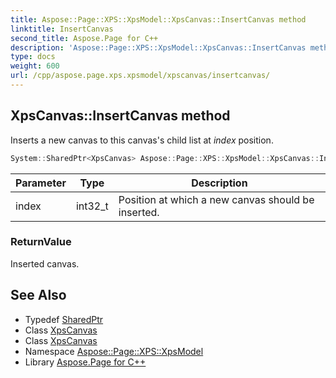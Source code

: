 ```yaml
---
title: Aspose::Page::XPS::XpsModel::XpsCanvas::InsertCanvas method
linktitle: InsertCanvas
second_title: Aspose.Page for C++
description: 'Aspose::Page::XPS::XpsModel::XpsCanvas::InsertCanvas method. Inserts a new canvas to this canvas''s child list at index  position in C++.'
type: docs
weight: 600
url: /cpp/aspose.page.xps.xpsmodel/xpscanvas/insertcanvas/
---
```

## XpsCanvas::InsertCanvas method


Inserts a new canvas to this canvas's child list at *index*  position.

```cpp
System::SharedPtr<XpsCanvas> Aspose::Page::XPS::XpsModel::XpsCanvas::InsertCanvas(int32_t index)
```


| Parameter | Type | Description |
| --- | --- | --- |
| index | int32_t | Position at which a new canvas should be inserted. |

### ReturnValue

Inserted canvas.

## See Also

* Typedef [SharedPtr](../../../system/sharedptr/)
* Class [XpsCanvas](../)
* Class [XpsCanvas](../)
* Namespace [Aspose::Page::XPS::XpsModel](../../)
* Library [Aspose.Page for C++](../../../)
